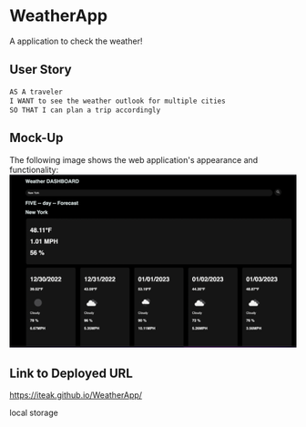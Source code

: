 # WeatherApp
A application to check the weather!

## User Story

```
AS A traveler
I WANT to see the weather outlook for multiple cities
SO THAT I can plan a trip accordingly
```


## Mock-Up

The following image shows the web application's appearance and functionality:
 ![ image](./Screen%20Shot%202022-12-29%20at%201.07.32%20PM.png)

## Link to Deployed URL 

https://iteak.github.io/WeatherApp/


local storage
